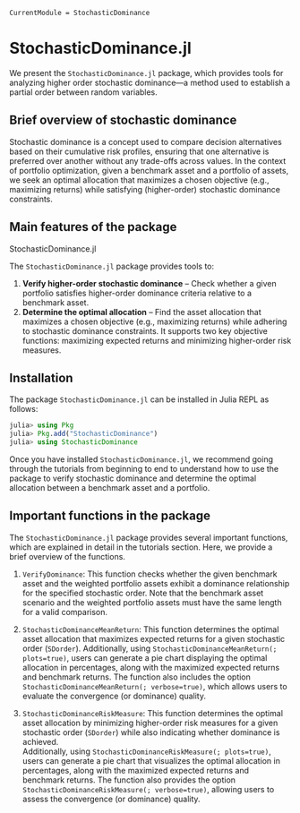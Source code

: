 ```@meta
CurrentModule = StochasticDominance
```

# StochasticDominance.jl

We present the `StochasticDominance.jl` package, which provides tools for analyzing higher order stochastic dominance—a method used to establish a partial order between random variables.

## Brief overview of stochastic dominance

Stochastic dominance is a concept used to compare decision alternatives based on their cumulative risk profiles, ensuring that one alternative is preferred over another without any trade-offs across values.
In the context of portfolio optimization, given a benchmark asset and a portfolio of assets, we seek an optimal allocation that maximizes a chosen objective (e.g., maximizing returns) while satisfying (higher-order) stochastic dominance constraints. 

## Main features of the package

StochasticDominance.jl 

The `StochasticDominance.jl` package provides tools to:

1. **Verify higher-order stochastic dominance** – Check whether a given portfolio satisfies higher-order dominance criteria relative to a benchmark asset.
2. **Determine the optimal allocation** – Find the asset allocation that maximizes a chosen objective (e.g., maximizing returns) while adhering to stochastic dominance constraints. It supports two key objective functions: maximizing expected returns and minimizing higher-order risk measures.  

## Installation

The package `StochasticDominance.jl` can be installed in Julia REPL as follows:

```julia
julia> using Pkg
julia> Pkg.add("StochasticDominance")
julia> using StochasticDominance
```

Once you have installed `StochasticDominance.jl`, we recommend going through the tutorials from beginning to end to understand how to use the package to verify stochastic dominance and determine the optimal allocation between a benchmark asset and a portfolio.

## Important functions in the package

The `StochasticDominance.jl` package provides several important functions, which are explained in detail in the tutorials section.
Here, we provide a brief overview of the functions.

1. `VerifyDominance`: This function checks whether the given benchmark asset and the weighted portfolio assets exhibit a dominance relationship for the specified stochastic order. Note that the benchmark asset scenario and the weighted portfolio assets must have the same length for a valid comparison.

2. `StochasticDominanceMeanReturn`: This function determines the optimal asset allocation that maximizes expected returns for a given stochastic order (`SDorder`).
Additionally, using `StochasticDominanceMeanReturn(; plots=true)`, users can generate a pie chart displaying the optimal allocation in percentages, along with the maximized expected returns and benchmark returns. The function also includes the option `StochasticDominanceMeanReturn(; verbose=true)`, which allows users to evaluate the convergence (or dominance) quality.

3. `StochasticDominanceRiskMeasure`: This function determines the optimal asset allocation by minimizing higher-order risk measures for a given stochastic order (`SDorder`) while also indicating whether dominance is achieved.  
Additionally, using `StochasticDominanceRiskMeasure(; plots=true)`, users can generate a pie chart that visualizes the optimal allocation in percentages, along with the maximized expected returns and benchmark returns. The function also provides the option `StochasticDominanceRiskMeasure(; verbose=true)`, allowing users to assess the convergence (or dominance) quality.

